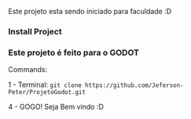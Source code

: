 Este projeto esta sendo iniciado para faculdade :D

### Install Project

### Este projeto é feito para o GODOT

Commands:

1 - Terminal: `git clone https://github.com/Jeferson-Peter/ProjetoGodot.git`

4 - GOGO! Seja Bem vindo :D
